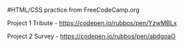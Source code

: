 #HTML/CSS practice from FreeCodeCamp.org

Project 1 Tribute - https://codepen.io/rubbos/pen/YzwMBLx

Project 2 Survey - https://codepen.io/rubbos/pen/abdgoaO
